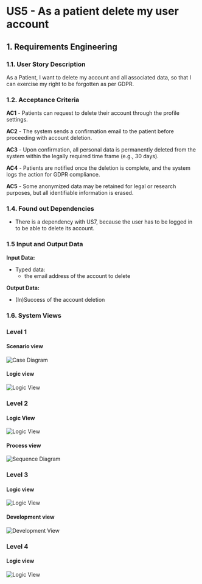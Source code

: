 # US5 - As a patient delete my user account


## 1. Requirements Engineering

### 1.1. User Story Description

As a Patient, I want to delete my account and all associated data, so that I can
exercise my right to be forgotten as per GDPR.

### 1.2. Acceptance Criteria

**AC1** - Patients can request to delete their account through the profile settings.

**AC2** - The system sends a confirmation email to the patient before proceeding with account deletion.

**AC3** - Upon confirmation, all personal data is permanently deleted from the system within the legally required time frame (e.g., 30 days).

**AC4** - Patients are notified once the deletion is complete, and the system logs the action for GDPR compliance.

**AC5** - Some anonymized data may be retained for legal or research purposes, but all identifiable information is erased.



### 1.4. Found out Dependencies

* There is a dependency with US7, because the user has to be logged in to be able to delete its account.

### 1.5 Input and Output Data

**Input Data:**

* Typed data:
    * the email address of the account to delete


**Output Data:**

* (In)Success of the account deletion

### 1.6. System Views

### Level 1

#### Scenario view

![Case Diagram](views/case-diagram.svg)

#### Logic view

![Logic View](views/level1-logic.svg)

### Level 2

#### Logic View

![Logic View](views/logic-view-lvl2.svg)

#### Process view

![Sequence Diagram](views/sequence-diagram.svg)

### Level 3

#### Logic view

![Logic View](views/logic-view-lvl3.svg)


#### Development view

![Development View](views/dev-view-lvl3.svg)

### Level 4

#### Logic view

![Logic View](views/logic-view-lvl4.svg)


